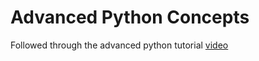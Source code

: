# Advanced Python Concepts
Followed through the advanced python tutorial [video](https://www.youtube.com/watch?v=tdn9_MZ0lN4)

